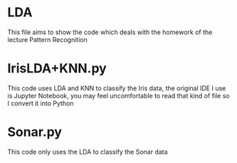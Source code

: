 # LDA
This file aims to show the code which deals with the homework of the lecture Pattern Recognition
# IrisLDA+KNN.py
This code uses LDA and KNN to classify the Iris data, the original IDE I use is Jupyter Notebook, you may feel uncomfortable to read that kind of file so I convert it into Python
# Sonar.py
This code only uses the LDA to classify the Sonar data
